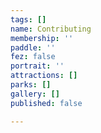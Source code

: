 ```yaml
---
tags: []
name: Contributing
membership: ''
paddle: ''
fez: false
portrait: ''
attractions: []
parks: []
gallery: []
published: false

---
```

